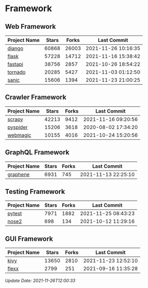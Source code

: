 # Framework

## Web Framework
| Project Name | Stars | Forks | Last Commit |
| ------------ | ----- | ----- | ----------- |
| [django](https://github.com/django/django) | 60868 | 26003 | 2021-11-26 10:16:35 |
| [flask](https://github.com/pallets/flask) | 57228 | 14712 | 2021-11-16 15:38:42 |
| [fastapi](https://github.com/tiangolo/fastapi) | 38756 | 2857 | 2021-10-26 18:54:22 |
| [tornado](https://github.com/tornadoweb/tornado) | 20285 | 5427 | 2021-11-03 01:12:50 |
| [sanic](https://github.com/sanic-org/sanic) | 15606 | 1394 | 2021-11-23 21:00:25 |

## Crawler Framework
| Project Name | Stars | Forks | Last Commit |
| ------------ | ----- | ----- | ----------- |
| [scrapy](https://github.com/scrapy/scrapy) | 42213 | 9412 | 2021-11-16 09:20:56 |
| [pyspider](https://github.com/binux/pyspider) | 15206 | 3618 | 2020-08-02 17:34:20 |
| [webmagic](https://github.com/code4craft/webmagic) | 10155 | 4016 | 2021-10-24 15:20:56 |

## GraphQL Framework
| Project Name | Stars | Forks | Last Commit |
| ------------ | ----- | ----- | ----------- |
| [graphene](https://github.com/graphql-python/graphene) | 6931 | 745 | 2021-11-13 22:25:10 |

## Testing Framework
| Project Name | Stars | Forks | Last Commit |
| ------------ | ----- | ----- | ----------- |
| [pytest](https://github.com/pytest-dev/pytest) | 7971 | 1882 | 2021-11-25 08:43:23 |
| [nose2](https://github.com/nose-devs/nose2) | 698 | 134 | 2021-10-12 11:29:16 |

## GUI Framework
| Project Name | Stars | Forks | Last Commit |
| ------------ | ----- | ----- | ----------- |
| [kivy](https://github.com/kivy/kivy) | 13650 | 2810 | 2021-11-23 12:52:10 |
| [flexx](https://github.com/flexxui/flexx) | 2799 | 251 | 2021-09-16 11:35:28 |

*Update Date: 2021-11-26T12:00:33*